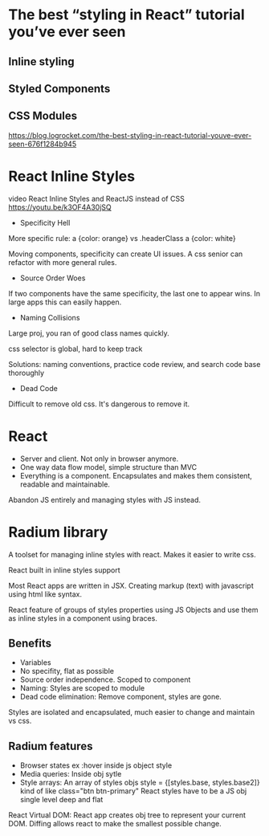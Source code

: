 # The best “styling in React” tutorial you’ve ever seen
## Inline styling
## Styled Components
## CSS Modules

https://blog.logrocket.com/the-best-styling-in-react-tutorial-youve-ever-seen-676f1284b945

# React Inline Styles 
video
React Inline Styles and ReactJS instead of CSS
https://youtu.be/k3OF4A30jSQ

* Specificity Hell

More specific rule: a {color: orange} vs .headerClass a {color: white}

Moving components, specificity can create UI issues. A css senior can refactor with more general rules. 

* Source Order Woes

If two components have the same specificity, the last one to appear wins. In large apps this can easily happen.

* Naming Collisions

Large proj, you ran of good class names quickly.

css selector is global, hard to keep track

Solutions:
naming conventions,
practice code review,
and search code base thoroughly

* Dead Code

 Difficult to remove old css. It's dangerous to remove it.
 
 # React
 * Server and client. Not only in browser anymore.
 * One way data flow model, simple structure than MVC
 * Everything is a component. Encapsulates and makes them consistent, readable and maintainable.

Abandon JS entirely and managing styles with JS instead. 

# Radium library
A toolset for managing inline styles with react. Makes it easier to write css.

React built in inline styles support

Most React apps are written in JSX. Creating markup (text) with javascript using html like syntax.

React feature of groups of styles properties using JS Objects and use them as inline styles in a component using braces.

## Benefits
* Variables
* No specifity, flat as possible
* Source order independence. Scoped to component
* Naming: Styles are scoped to module
* Dead code elimination: Remove component, styles are gone.

Styles are isolated and encapsulated, much easier to change and maintain vs css.

## Radium features
* Browser states ex :hover inside js object style
* Media queries: Inside obj sytle
* Style arrays: An array of styles objs style = {[styles.base, styles.base2]} kind of like class="btn btn-primary"
React styles have to be a JS obj single level deep and flat

React Virtual DOM: React app creates obj tree to represent your current DOM.
Diffing allows react to make the smallest possible change.
